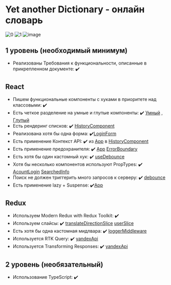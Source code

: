 # Yet another Dictionary - онлайн словарь
![0](https://github.com/Adelsspace/yet-another-dictionary/assets/95516400/4912bd43-cd4a-47f1-a8c8-f6eb50e92f84)
![1](https://github.com/Adelsspace/yet-another-dictionary/assets/95516400/fdbd4dd4-b129-4a01-928f-4e9ccca714b9)
![image](https://github.com/Adelsspace/yet-another-dictionary/assets/95516400/9e87a851-97ff-4f44-ab25-b27f2e23c32a)

## **1 уровень (необходимый минимум)**

- Реализованы Требования к функциональности, описанные в прикрепленном документе: ✔️

## React

- Пишем функциональные компоненты c хуками в приоритете над классовыми: ✔️
- Есть четкое разделение на умные и глупые компоненты: ✔️ [Умный](https://github.com/Adelsspace/yet-another-dictionary/blob/master/src/components/SearchedInfoComponent/SearchedInfo.tsx) , [Глупый](https://github.com/Adelsspace/yet-another-dictionary/blob/master/src/components/AcountLoginComponent/AcountLogin.tsx)
- Есть рендеринг списков: ✔️ [HistoryComponent](https://github.com/Adelsspace/yet-another-dictionary/blob/master/src/components/HistoryComponent/HistoryComponent.tsx)
- Реализована хотя бы одна форма: ✔️[LoginForm](https://github.com/Adelsspace/yet-another-dictionary/blob/master/src/components/LoginComponent/LoginForm.tsx)
- Есть применение Контекст API: ✔️ из [App](https://github.com/Adelsspace/yet-another-dictionary/blob/master/src/App.tsx) в [HistoryComponent](https://github.com/Adelsspace/yet-another-dictionary/blob/master/src/components/HistoryComponent/HistoryComponent.tsx)
- Есть применение предохранителя: ✔️ [App](https://github.com/Adelsspace/yet-another-dictionary/blob/master/src/App.tsx) [ErrorBoundary](https://github.com/Adelsspace/yet-another-dictionary/blob/master/src/components/ErrorBoundariesComponent/ErrorBoundaries.tsx)
- Есть хотя бы один кастомный хук: ✔️ [useDebounce](https://github.com/Adelsspace/yet-another-dictionary/blob/master/src/components/hooks/useDebounce.tsx)
- Хотя бы несколько компонентов используют PropTypes: ✔️ [AcountLogin](https://github.com/Adelsspace/yet-another-dictionary/blob/master/src/components/AcountLoginComponent/AcountLogin.tsx) [SearchedInfo](https://github.com/Adelsspace/yet-another-dictionary/blob/7576b4fd1549bbb32f7cdf315435dad9313e1a20/src/components/SearchedInfoComponent/SearchedInfo.tsx#LL80C27-L80C27)
- Поиск не должен триггерить много запросов к серверу: ✔️ [debounce](https://github.com/Adelsspace/yet-another-dictionary/blob/7576b4fd1549bbb32f7cdf315435dad9313e1a20/src/components/SearchComponent/Search.tsx#L14)
- Есть применение lazy + Suspense: ✔️[App](https://github.com/Adelsspace/yet-another-dictionary/blob/master/src/App.tsx)

## Redux

- Используем Modern Redux with Redux Toolkit: ✔️
- Используем слайсы: ✔️ [translateDirectionSlice](https://github.com/Adelsspace/yet-another-dictionary/blob/7576b4fd1549bbb32f7cdf315435dad9313e1a20/src/redux/translateDirection/slice.ts) [userSlice](https://github.com/Adelsspace/yet-another-dictionary/blob/7576b4fd1549bbb32f7cdf315435dad9313e1a20/src/redux/user/slice.ts)
- Есть хотя бы одна кастомная мидлвара: ✔️ [loggerMiddleware](https://github.com/Adelsspace/yet-another-dictionary/blob/7576b4fd1549bbb32f7cdf315435dad9313e1a20/src/redux/loggerMiddleware.ts)
- Используется RTK Query: ✔️ [yandexApi](https://github.com/Adelsspace/yet-another-dictionary/blob/7576b4fd1549bbb32f7cdf315435dad9313e1a20/src/redux/yandexApi.ts)
- Используется Transforming Responses: ✔️ [yandexApi](https://github.com/Adelsspace/yet-another-dictionary/blob/7576b4fd1549bbb32f7cdf315435dad9313e1a20/src/redux/yandexApi.ts)

## **2 уровень (необязательный)**

- Использование TypeScript: ✔️
